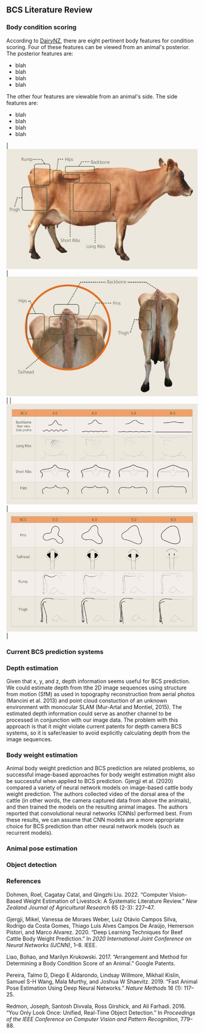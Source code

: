 ## BCS Literature Review

### Body condition scoring
According to [DairyNZ](https://www.dairynz.co.nz/animal/body-condition-scoring/how-to-bcs/#bcs), there are eight pertinent body features for condition scoring. Four of these features can be viewed from an animal's posterior. The posterior features are:
- blah
- blah
- blah
- blah

The other four features are viewable from an animal's side. The side features are:
- blah
- blah
- blah
- blah

| ![](img/bcs_critical_points_1.jpg) | ![](img/bcs_critical_points_2.jpg) |
| ![](img/bcs_critical_points_3.jpg) | ![](img/bcs_critical_points_4.jpg) |

<!-- <p align="left"> -->
  <!-- <img width="460" height="300" src="https://github.com/nckgreene/bcs.github.io/blob/master/img/bcs_critical_points_1.jpg"> -->
<!-- </p> -->
<!-- <p align="right"> -->
  <!-- <img width="460" height="300" src="https://github.com/nckgreene/bcs.github.io/blob/master/img/bcs_critical_points_2.jpg"> -->
<!-- </p> -->
<!--  -->
<!-- <p align="center"> -->
  <!-- <img width="460" height="300" src="https://github.com/nckgreene/bcs.github.io/blob/master/img/bcs_critical_points_3.jpg"> -->
<!-- </p> -->
<!--  -->
<!-- <p align="center"> -->
  <!-- <img width="460" height="300" src="https://github.com/nckgreene/bcs.github.io/blob/master/img/bcs_critical_points_4.jpg"> -->
<!-- </p> -->


### Current BCS prediction systems



### Depth estimation
Given that x, y, and z, depth information seems useful for BCS prediction. We could estimate depth from tthe 2D image sequences using structure from motion (SfM) as used in topography reconstruction from aerial photos (Mancini et al. 2013) and point cloud constuction of an unknown environment with monocular SLAM (Mur-Artal and Montiel, 2015). The estimated depth information could serve as another channel to be processed in conjunction with our image data. The problem with this approach is that it might violate current patents for depth camera BCS systems, so it is safer/easier to avoid explicitly calculating depth from the image sequences.


### Body weight estimation
Animal body weight prediction and BCS prediction are related problems, so successful image-based approaches for body weight estimation might also be successful when applied to BCS prediction. Gjergji et al. (2020) compared a variety of neural network models on image-based cattle body weight prediction. The authors collected video of the dorsal area of the cattle (in other words, the camera captured data from above the animals), and then trained the models on the resulting animal images. The authors reported that convolutional neural networks (CNNs) performed best. From these results, we can assume that CNN models are a more appropriate choice for BCS prediction than other neural network models (such as recurrent models). 


### Animal pose estimation


### Object detection


### 



### References
Dohmen, Roel, Cagatay Catal, and Qingzhi Liu. 2022. “Computer
Vision-Based Weight Estimation of Livestock: A Systematic Literature
Review.” *New Zealand Journal of Agricultural Research* 65 (2-3):
227–47.

Gjergji, Mikel, Vanessa de Moraes Weber, Luiz Otávio Campos Silva,
Rodrigo da Costa Gomes, Thiago Luı́s Alves Campos De Araújo, Hemerson
Pistori, and Marco Alvarez. 2020. “Deep Learning Techniques for Beef
Cattle Body Weight Prediction.” In *2020 International Joint Conference
on Neural Networks (IJCNN)*, 1–8. IEEE.

Liao, Bohao, and Marilyn Krukowski. 2017. “Arrangement and Method for
Determining a Body Condition Score of an Animal.” Google Patents.

Pereira, Talmo D, Diego E Aldarondo, Lindsay Willmore, Mikhail Kislin,
Samuel S-H Wang, Mala Murthy, and Joshua W Shaevitz. 2019. “Fast Animal
Pose Estimation Using Deep Neural Networks.” *Nature Methods* 16 (1):
117–25.

Redmon, Joseph, Santosh Divvala, Ross Girshick, and Ali Farhadi. 2016.
“You Only Look Once: Unified, Real-Time Object Detection.” In
*Proceedings of the IEEE Conference on Computer Vision and Pattern
Recognition*, 779–88.
